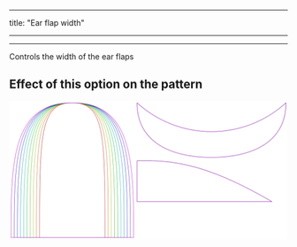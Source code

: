 ***

title: "Ear flap width"

***

***

Controls the width of the ear flaps

## Effect of this option on the pattern

![This image shows the effect of this option by superimposing several variants that have a different value for this option](holmes_earwidth_sample.svg "Effect of this option on the pattern")

